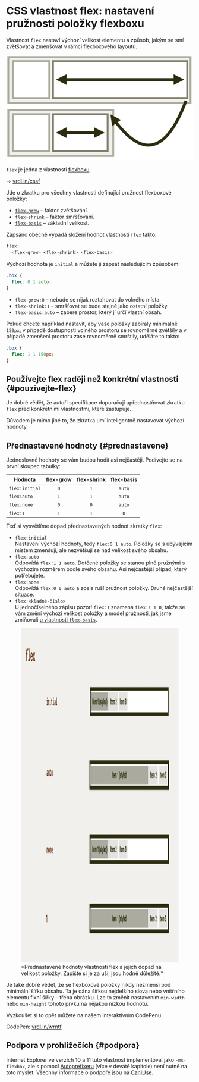 # CSS vlastnost flex: nastavení pružnosti položky flexboxu

Vlastnost `flex` nastaví výchozí velikost elementu a způsob, jakým se smí zvětšovat a zmenšovat v rámci flexboxového layoutu.

<div class="connected" markdown="1">

![CSS vlastnost flex](../dist/images/medium/vdlayout/css-flex-schema.jpg)

<div class="web-only" markdown="1">

`flex` je jedna z vlastností [flexboxu](css-flexbox.md).

</div>

<div class="ebook-only" markdown="1">

<div class="book-index" data-book-index="flex (zkratka)"></div>

→ [vrdl.in/cssf](https://www.vzhurudolu.cz/prirucka/css-flex)

</div>

</div>

Jde o zkratku pro všechny vlastnosti definující pružnost flexboxové položky:

- [`flex-grow`](css-flex-grow.md) – faktor zvětšování.
- [`flex-shrink`](css-flex-shrink.md) – faktor smršťování.
- [`flex-basis`](css-flex-basis.md) – základní velikost.

Zapsáno obecně vypadá složení hodnot vlastnosti `flex` takto:

```css
flex: 
  <flex-grow> <flex-shrink> <flex-basis>
```

Výchozí hodnota je `initial` a můžete ji zapsat následujícím způsobem:

```css
.box {
  flex: 0 1 auto;
}
```

- `flex-grow:0` – nebude se nijak roztahovat do volného místa.
- `flex-shrink:1` – smršťovat se bude stejně jako ostatní položky.
- `flex-basis:auto` – zabere prostor, který jí určí vlastní obsah.

Pokud chcete například nastavit, aby vaše položky zabíraly minimálně `150px`, v případě dostupnosti volného prostoru se rovnoměrně zvětšily a v případě zmenšení prostoru zase rovnoměrně smrštily, uděláte to takto:

```css
.box {
  flex: 1 1 150px;
}
```

## Používejte flex raději než konkrétní vlastnosti {#pouzivejte-flex}

Je dobré vědět, že autoři specifikace doporučují upřednostňovat zkratku `flex` před konkrétními vlastnostmi, které zastupuje.

<!-- AdSnippet -->

Důvodem je mimo jiné to, že zkratka umí inteligentně nastavovat výchozí hodnoty.

## Přednastavené hodnoty {#prednastavene}

Jednoslovné hodnoty se vám budou hodit asi nejčastěji. Podívejte se na první sloupec tabulky:

<div class="rwd-scrollable f-6" markdown="1">

| Hodnota          | flex-grow   | flex-shrink   | flex-basis   |
|------------------|:-----------:|:-------------:|:------------:|
| `flex:initial`  |     `0`     |     `1`       |   `auto`     |
| `flex:auto`     |     `1`     |     `1`       |   `auto`     |
| `flex:none`     |     `0`     |     `0`       |   `auto`     |
| `flex:1`        |     `1`     |     `1`       |   `0`        |

</div>

Teď si vysvětlíme dopad přednastavených hodnot zkratky `flex`:

- `flex:initial`  
Nastavení výchozí hodnoty, tedy `flex:0 1 auto`. Položky se s ubývajícím místem zmenšují, ale nezvětšují se nad velikost svého obsahu.
- `flex:auto`  
Odpovídá `flex:1 1 auto`. Dotčené položky se stanou plně pružnými s výchozím rozměrem podle svého obsahu. Asi nejčastější případ, který potřebujete.
- `flex:none`  
Odpovídá `flex:0 0 auto` a zcela ruší pružnost položky. Druhá nejčastější situace.
- `flex:<kladné-číslo>`  
U jednočíselného zápisu pozor! `flex:1` znamená `flex:1 1 0`, takže se vám změní výchozí velikost položky a model pružnosti, jak jsme zmiňovali [u vlastnosti `flex-basis`](css-flex-basis.md).

<figure>
<img src="../dist/images/original/vdlayout/css-flex.jpg" width="1600" height="900" alt="CSS vlastnost flex">
<figcaption markdown="1">
*Přednastavené hodnoty vlastnosti flex a jejich dopad na velikost položky. Zapište si je za uši, jsou hodně důležité.*
</figcaption>
</figure>

Je také dobré vědět, že se flexboxové položky nikdy nezmenší pod minimální šířku obsahu. Ta je dána šířkou nejdelšího slova nebo vnitřního elementu fixní šířky – třeba obrázku. Lze to změnit nastavením `min-width` nebo `min-height` tohoto prvku na nějakou nízkou hodnotu.

Vyzkoušet si to opět můžete na našem interaktivním CodePenu.

CodePen: [vrdl.in/wrntf](https://codepen.io/machal/pen/vYyKaEp?editors=0000)

## Podpora v prohlížečích {#podpora}

Internet Explorer ve verzích 10 a 11 tuto vlastnost implementoval jako `-ms-flexbox`, ale s pomocí [Autoprefixeru](autoprefixer.md) <span class="ebook-only">(více v deváté kapitole)</span> není nutné na toto myslet. Všechny informace o podpoře jsou na [CanIUse](https://caniuse.com/mdn-css_properties_display_flex).

<!-- AdSnippet -->
